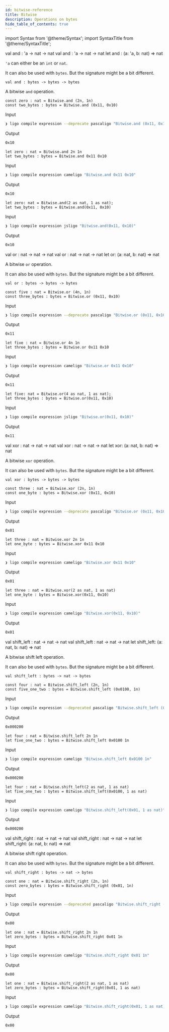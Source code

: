 ```yaml
---
id: bitwise-reference
title: Bitwise
description: Operations on bytes
hide_table_of_contents: true
---
```


import Syntax from '@theme/Syntax';
import SyntaxTitle from '@theme/SyntaxTitle';

<SyntaxTitle syntax="pascaligo">
val and : 'a -> nat -> nat
</SyntaxTitle>
<SyntaxTitle syntax="cameligo">
val and : 'a -> nat -> nat
</SyntaxTitle>

<SyntaxTitle syntax="jsligo">
let and : (a: &apos;a, b: nat) => nat
</SyntaxTitle>

`'a` can either be an `int` or `nat`.

It can also be used with `bytes`. But the signature might be a bit different.

`val and : bytes -> bytes -> bytes`

A bitwise `and` operation.

<Syntax syntax="pascaligo">

```pascaligo
const zero : nat = Bitwise.and (2n, 1n)
const two_bytes : bytes = Bitwise.and (0x11, 0x10)
```

Input
```bash
❯ ligo compile expression --deprecate pascaligo "Bitwise.and (0x11, 0x10)"
```
Output
```bash
0x10
```

</Syntax>
<Syntax syntax="cameligo">

```cameligo
let zero : nat = Bitwise.and 2n 1n
let two_bytes : bytes = Bitwise.and 0x11 0x10
```

Input
```bash
❯ ligo compile expression cameligo "Bitwise.and 0x11 0x10"
```
Output
```bash
0x10
```

</Syntax>

<Syntax syntax="jsligo">

```jsligo
let zero: nat = Bitwise.and(2 as nat, 1 as nat);
let two_bytes : bytes = Bitwise.and(0x11, 0x10)
```


Input
```bash
❯ ligo compile expression jsligo "Bitwise.and(0x11, 0x10)"
```

Output
```bash
0x10
```

</Syntax>


<SyntaxTitle syntax="pascaligo">
val or : nat -> nat -> nat
</SyntaxTitle>
<SyntaxTitle syntax="cameligo">
val or :  nat -> nat -> nat
</SyntaxTitle>

<SyntaxTitle syntax="jsligo">
let or: (a: nat, b: nat) => nat
</SyntaxTitle>

A bitwise `or` operation.

It can also be used with `bytes`. But the signature might be a bit different.

`val or : bytes -> bytes -> bytes`

<Syntax syntax="pascaligo">

```pascaligo
const five : nat = Bitwise.or (4n, 1n)
const three_bytes : bytes = Bitwise.or (0x11, 0x10)
```


Input
```bash
❯ ligo compile expression --deprecate pascaligo "Bitwise.or (0x11, 0x10)"
```

Output
```bash
0x11
```

</Syntax>
<Syntax syntax="cameligo">

```cameligo
let five : nat = Bitwise.or 4n 1n
let three_bytes : bytes = Bitwise.or 0x11 0x10
```


Input
```bash
❯ ligo compile expression cameligo "Bitwise.or 0x11 0x10"
```

Output
```bash
0x11
```

</Syntax>

<Syntax syntax="jsligo">

```jsligo
let five: nat = Bitwise.or(4 as nat, 1 as nat);
let three_bytes : bytes = Bitwise.or(0x11, 0x10)
```


Input
```bash
❯ ligo compile expression jsligo "Bitwise.or(0x11, 0x10)"
```

Output
```bash
0x11
```


</Syntax>

<SyntaxTitle syntax="pascaligo">
val xor : nat -> nat -> nat
</SyntaxTitle>
<SyntaxTitle syntax="cameligo">
val xor :  nat -> nat -> nat
</SyntaxTitle>

<SyntaxTitle syntax="jsligo">
let xor: (a: nat, b: nat) => nat
</SyntaxTitle>

A bitwise `xor` operation.

It can also be used with `bytes`. But the signature might be a bit different.

`val xor : bytes -> bytes -> bytes`


<Syntax syntax="pascaligo">

```pascaligo
const three : nat = Bitwise.xor (2n, 1n)
const one_byte : bytes = Bitwise.xor (0x11, 0x10)
```


Input
```bash
❯ ligo compile expression --deprecate pascaligo "Bitwise.or (0x11, 0x10)"
```

Output
```bash
0x01
```

</Syntax>
<Syntax syntax="cameligo">

```cameligo
let three : nat = Bitwise.xor 2n 1n
let one_byte : bytes = Bitwise.xor 0x11 0x10
```


Input
```bash
❯ ligo compile expression cameligo "Bitwise.xor 0x11 0x10"
```

Output
```bash
0x01
```

</Syntax>

<Syntax syntax="jsligo">

```jsligo group=other
let three : nat = Bitwise.xor(2 as nat, 1 as nat)
let one_byte : bytes = Bitwise.xor(0x11, 0x10)
```


Input
```bash
❯ ligo compile expression cameligo "Bitwise.xor(0x11, 0x10)"
```

Output
```bash
0x01
```

</Syntax>

<SyntaxTitle syntax="pascaligo">
val shift_left : nat -> nat -> nat
</SyntaxTitle>
<SyntaxTitle syntax="cameligo">
val shift_left :  nat -> nat -> nat
</SyntaxTitle>

<SyntaxTitle syntax="jsligo">
let shift_left: (a: nat, b: nat) => nat
</SyntaxTitle>

A bitwise shift left operation.

It can also be used with `bytes`. But the signature might be a bit different.

`val shift_left : bytes -> nat -> bytes`

<Syntax syntax="pascaligo">

```pascaligo
const four : nat = Bitwise.shift_left (2n, 1n)
const five_one_two : bytes = Bitwise.shift_left (0x0100, 1n)
```

Input
```bash
❯ ligo compile expression --deprecated pascaligo "Bitwise.shift_left (0x0100, 1n)"
```

Output
```bash
0x000200
```

</Syntax>
<Syntax syntax="cameligo">

```cameligo
let four : nat = Bitwise.shift_left 2n 1n
let five_one_two : bytes = Bitwise.shift_left 0x0100 1n
```

Input
```bash
❯ ligo compile expression cameligo "Bitwise.shift_left 0x0100 1n"
```

Output
```bash
0x000200
```

</Syntax>

<Syntax syntax="jsligo">

```jsligo
let four : nat = Bitwise.shift_left(2 as nat, 1 as nat)
let five_one_two : bytes = Bitwise.shift_left(0x0100, 1 as nat)
```

Input
```bash
❯ ligo compile expression cameligo "Bitwise.shift_left(0x01, 1 as nat)"
```

Output
```bash
0x000200
```

</Syntax>

<SyntaxTitle syntax="pascaligo">
val shift_right : nat -> nat -> nat
</SyntaxTitle>
<SyntaxTitle syntax="cameligo">
val shift_right :  nat -> nat -> nat
</SyntaxTitle>

<SyntaxTitle syntax="jsligo">
let shift_right: (a: nat, b: nat) => nat
</SyntaxTitle>

A bitwise shift right operation.

It can also be used with `bytes`. But the signature might be a bit different.

`val shift_right : bytes -> nat -> bytes`


<Syntax syntax="pascaligo">

```pascaligo
const one : nat = Bitwise.shift_right (2n, 1n)
const zero_bytes : bytes = Bitwise.shift_right (0x01, 1n)
```

Input
```bash
❯ ligo compile expression --deprecated pascaligo "Bitwise.shift_right (0x01, 1n)"
```

Output
```bash
0x00
```

</Syntax>

<Syntax syntax="cameligo">


```cameligo
let one : nat = Bitwise.shift_right 2n 1n
let zero_bytes : bytes = Bitwise.shift_right 0x01 1n
```

Input
```bash
❯ ligo compile expression cameligo "Bitwise.shift_right 0x01 1n"
```

Output
```bash
0x00
```


</Syntax>

<Syntax syntax="jsligo">

```jsligo
let one : nat = Bitwise.shift_right(2 as nat, 1 as nat)
let zero_bytes : bytes = Bitwise.shift_right(0x01, 1 as nat)
```

Input
```bash
❯ ligo compile expression cameligo "Bitwise.shift_right(0x01, 1 as nat)"
```

Output
```bash
0x00
```

</Syntax>
